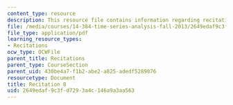 ```yaml
---
content_type: resource
description: This resource file contains information regarding recitation 8.
file: /media/courses/14-384-time-series-analysis-fall-2013/2649edaf9c3fd7293a4c146a9a3aa563_MIT14_384F13_rec8.pdf
file_type: application/pdf
learning_resource_types:
- Recitations
ocw_type: OCWFile
parent_title: Recitations
parent_type: CourseSection
parent_uid: 430be4a7-f1b2-abe2-a825-adedf5289076
resourcetype: Document
title: Recitation 8
uid: 2649edaf-9c3f-d729-3a4c-146a9a3aa563
---
```

